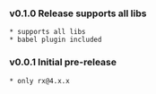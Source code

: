 ### v0.1.0 Release supports all libs 
    * supports all libs
    * babel plugin included

### v0.0.1 Initial pre-release 
    * only rx@4.x.x     
